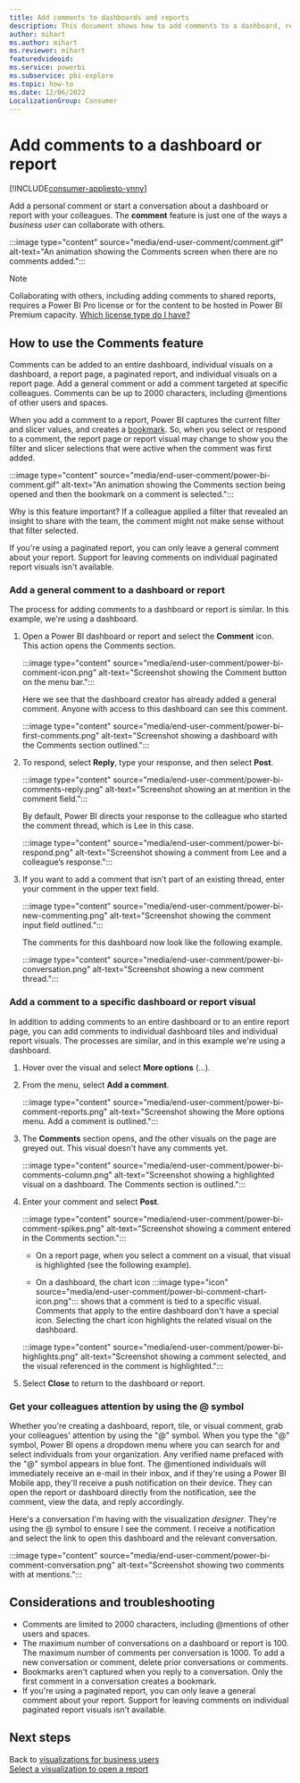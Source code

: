 ```yaml
---
title: Add comments to dashboards and reports
description: This document shows how to add comments to a dashboard, report, or visual and how to use comments to have conversations with collaborators.
author: mihart
ms.author: mihart
ms.reviewer: mihart
featuredvideoid: 
ms.service: powerbi
ms.subservice: pbi-explore
ms.topic: how-to
ms.date: 12/06/2022
LocalizationGroup: Consumer
---
```

# Add comments to a dashboard or report

[!INCLUDE[consumer-appliesto-ynny](../includes/consumer-appliesto-ynny.md)]

Add a personal comment or start a conversation about a dashboard or report with your colleagues. The **comment** feature is just one of the ways a *business user* can collaborate with others.

:::image type="content" source="media/end-user-comment/comment.gif" alt-text="An animation showing the Comments screen when there are no comments added.":::

> [!NOTE]
> Collaborating with others, including adding comments to shared reports, requires a Power BI Pro license or for the content to be hosted in Power BI Premium capacity. [Which license type do I have?](end-user-license.md)

## How to use the Comments feature
Comments can be added to an entire dashboard, individual visuals on a dashboard, a report page, a paginated report, and individual visuals on a report page. Add a general comment or add a comment targeted at specific colleagues. Comments can be up to 2000 characters, including @mentions of other users and spaces.

When you add a comment to a report, Power BI captures the current filter and slicer values, and creates a [bookmark](end-user-bookmarks.md). So, when you select or respond to a comment, the report page or report visual may change to show you the filter and slicer selections that were active when the comment was first added.  

:::image type="content" source="media/end-user-comment/power-bi-comment.gif" alt-text="An animation showing the Comments section being opened and then the bookmark on a comment is selected.":::

Why is this feature important? If a colleague applied a filter that revealed an insight to share with the team, the comment might not make sense without that filter selected.

If you're using a paginated report, you can only leave a general comment about your report. Support for leaving comments on individual paginated report visuals isn't available.

### Add a general comment to a dashboard or report
The process for adding comments to a dashboard or report is similar.  In this example, we're using a dashboard. 

1. Open a Power BI dashboard or report and select the **Comment** icon. This action opens the Comments section.

    :::image type="content" source="media/end-user-comment/power-bi-comment-icon.png" alt-text="Screenshot showing the Comment button on the menu bar.":::

    Here we see that the dashboard creator has already added a general comment.  Anyone with access to this dashboard can see this comment.

    :::image type="content" source="media/end-user-comment/power-bi-first-comments.png" alt-text="Screenshot showing a dashboard with the Comments section outlined.":::

2. To respond, select **Reply**, type your response, and then select **Post**.  

    :::image type="content" source="media/end-user-comment/power-bi-comments-reply.png" alt-text="Screenshot showing an at mention in the comment field.":::

    By default, Power BI directs your response to the colleague who started the comment thread, which is Lee in this case. 

    :::image type="content" source="media/end-user-comment/power-bi-respond.png" alt-text="Screenshot showing a comment from Lee and a colleague’s response.":::

 3. If you want to add a comment that isn't part of an existing thread, enter your comment in the upper text field.

    :::image type="content" source="media/end-user-comment/power-bi-new-commenting.png" alt-text="Screenshot showing the comment input field outlined.":::

    The comments for this dashboard now look like the following example.

    :::image type="content" source="media/end-user-comment/power-bi-conversation.png" alt-text="Screenshot showing a new comment thread.":::

### Add a comment to a specific dashboard or report visual
In addition to adding comments to an entire dashboard or to an entire report page, you can add comments to individual dashboard tiles and individual report visuals. The processes are similar, and in this example we're using a dashboard.

1. Hover over the visual and select **More options** (...).    
2. From the menu, select **Add a comment**.

    :::image type="content" source="media/end-user-comment/power-bi-comment-reports.png" alt-text="Screenshot showing the More options menu. Add a comment is outlined."::: 

3. The **Comments** section opens, and the other visuals on the page are greyed out. This visual doesn't have any comments yet. 

    :::image type="content" source="media/end-user-comment/power-bi-comments-column.png" alt-text="Screenshot showing a highlighted visual on a dashboard. The Comments section is outlined.":::

4. Enter your comment and select **Post**.

    :::image type="content" source="media/end-user-comment/power-bi-comment-spikes.png" alt-text="Screenshot showing a comment entered in the Comments section.":::

    - On a report page, when you select a comment on a visual, that visual is highlighted (see the following example).

    - On a dashboard, the chart icon :::image type="icon" source="media/end-user-comment/power-bi-comment-chart-icon.png"::: shows that a comment is tied to a specific visual. Comments that apply to the entire dashboard don't have a special icon. Selecting the chart icon highlights the related visual on the dashboard.
    
    :::image type="content" source="media/end-user-comment/power-bi-highlights.png" alt-text="Screenshot showing a comment selected, and the visual referenced in the comment is highlighted.":::

5. Select **Close** to return to the dashboard or report.

### Get your colleagues attention by using the @ symbol
Whether you're creating a dashboard, report, tile, or visual comment, grab your colleagues' attention by using the "\@" symbol. When you type the "\@" symbol, Power BI opens a dropdown menu where you can search for and select individuals from your organization. Any verified name prefaced with the "\@" symbol appears in blue font. The @mentioned individuals will immediately receive an e-mail in their inbox, and if they're using a Power BI Mobile app, they'll receive a push notification on their device. They can open the report or dashboard directly from the notification, see the comment, view the data, and reply accordingly.

Here's a conversation I'm having with the visualization *designer*. They're using the @ symbol to ensure I see the comment. I receive a notification and select the link to open this dashboard and the relevant conversation.  

:::image type="content" source="media/end-user-comment/power-bi-comment-conversation.png" alt-text="Screenshot showing two comments with at mentions.":::  

## Considerations and troubleshooting

- Comments are limited to 2000 characters, including @mentions of other users and spaces.
- The maximum number of conversations on a dashboard or report is 100. The maximum number of comments per conversation is 1000. To add a new conversation or comment, delete prior conversations or comments.
- Bookmarks aren't captured when you reply to a conversation. Only the first comment in a conversation creates a bookmark.
- If you're using a paginated report, you can only leave a general comment about your report.  Support for leaving comments on individual paginated report visuals isn't available.

## Next steps
Back to [visualizations for business users](end-user-visualizations.md)    
[Select a visualization to open a report](end-user-report-open.md)
